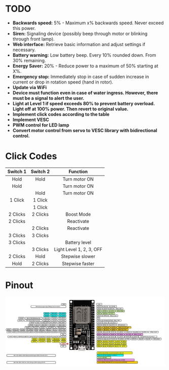 # TODO

- **Backwards speed:** 5% - Maximum x% backwards speed. Never exceed this power.
- **Siren:** Signaling device (possibly beep through motor or blinking through front lamp).
- **Web interface:** Retrieve basic information and adjust settings if necessary.
- **Battery warning:** Low battery beep. Every 10% rounded down. From 30% remaining.
- **Energy Saver:** 20% - Reduce power to a maximum of 50% starting at X%.
- **Emergency stop:** Immediately stop in case of sudden increase in current or drop in rotation speed (hand in rotor).
- **Update via WiFi**
- **Device must function even in case of water ingress. However, there must be a signal to alert the user.**
- **Light at Level 1 if speed exceeds 80% to prevent battery overload. Light off at 100% power. Then revert to original value.**
- **Implement click codes according to the table**
- **Implement VESC**
- **PWM control for LED lamp**
- **Convert motor control from servo to VESC library with bidirectional control.**


# Click Codes

| Switch 1 | Switch 2 | Function |
|:--------:|:--------:|:--------:|
| Hold     | Hold     | Turn motor ON |
| Hold     |          | Turn motor ON |
|          | Hold     | Turn motor ON |
| 1 Click  | 1 Click  |           |
|          | 1 Click  |           |
| 2 Clicks | 2 Clicks | Boost Mode |
| 2 Clicks |          | Reactivate |
|          | 2 Clicks | Reactivate |
| 3 Clicks | 3 Clicks |           |
| 3 Clicks |          | Battery level |
|          | 3 Clicks | Light Level 1, 2, 3, OFF |
| 2 Clicks | Hold     | Stepwise slower |
| Hold     | 2 Clicks | Stepwise faster |




# Pinout
![ESP32](https://github.com/n3roGit/DPVControl/blob/main/ESP32.png)
